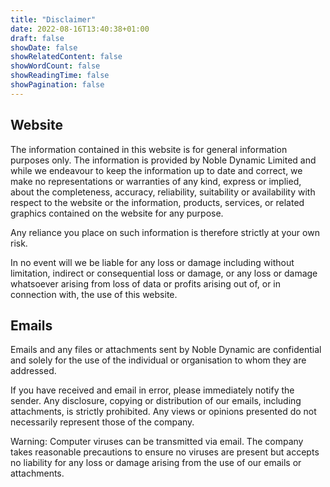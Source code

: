 ```yaml
---
title: "Disclaimer"
date: 2022-08-16T13:40:38+01:00
draft: false
showDate: false
showRelatedContent: false
showWordCount: false
showReadingTime: false
showPagination: false
---
```


## Website
The information contained in this website is for general information purposes only. The information is provided by Noble Dynamic Limited and while we endeavour to keep the information up to date and correct, we make no representations or warranties of any kind, express or implied, about the completeness, accuracy, reliability, suitability or availability with respect to the website or the information, products, services, or related graphics contained on the website for any purpose.

Any reliance you place on such information is therefore strictly at your own risk.

In no event will we be liable for any loss or damage including without limitation, indirect or consequential loss or damage, or any loss or damage whatsoever arising from loss of data or profits arising out of, or in connection with, the use of this website.

## Emails
Emails and any files or attachments sent by Noble Dynamic are confidential and solely for the use of the individual or organisation to whom they are addressed.

If you have received and email in error, please immediately notify the sender. Any disclosure, copying or distribution of our emails, including attachments, is strictly prohibited. Any views or opinions presented do not necessarily represent those of the company.

Warning: Computer viruses can be transmitted via email. The company takes reasonable precautions to ensure no viruses are present but accepts no liability for any loss or damage arising from the use of our emails or attachments.
